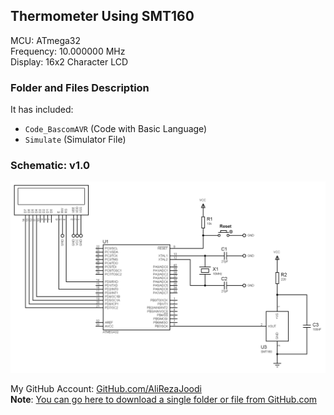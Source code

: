 ## Thermometer Using SMT160
 
MCU:        ATmega32  
Frequency:  10.000000 MHz  
Display:    16x2 Character LCD    

### Folder and Files Description
It has included:
- `Code_BascomAVR` (Code with Basic Language)
- `Simulate` (Simulator File)

### Schematic: v1.0
![](Hardware/v1.0.png)

My GitHub Account: [GitHub.com/AliRezaJoodi](https://github.com/AliRezaJoodi)  
**Note**: [You can go here to download a single folder or file from GitHub.com](https://minhaskamal.github.io/DownGit/#/home)
